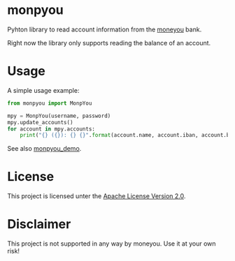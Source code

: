 # monpyou
Pyhton library to read account information from the [moneyou](https://www.moneyou.de/) bank.

Right now the library only supports reading the balance of an account.

# Usage
A simple usage example:

```python
from monpyou import MonpYou

mpy = MonpYou(username, password)
mpy.update_accounts()
for account in mpy.accounts:
    print("{} ({}): {} {}".format(account.name, account.iban, account.balance, account.currency))
```
See also [monpyou_demo](monpyou_demo).

# License
This project is licensed unter the [Apache License Version 2.0](LICENSE).

# Disclaimer
This project is not supported in any way by moneyou. Use it at your own risk!